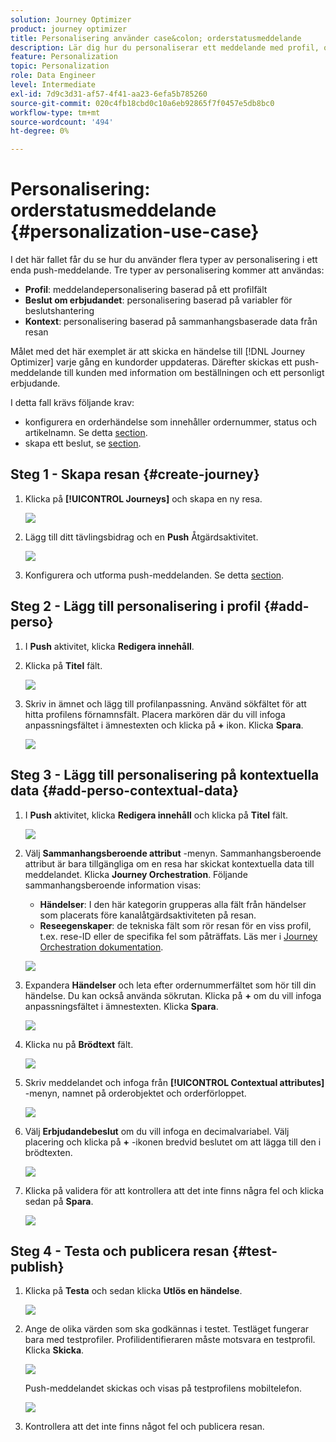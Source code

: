 ```yaml
---
solution: Journey Optimizer
product: journey optimizer
title: Personalisering använder case&colon; orderstatusmeddelande
description: Lär dig hur du personaliserar ett meddelande med profil, offertbeslut och kontextinformation.
feature: Personalization
topic: Personalization
role: Data Engineer
level: Intermediate
exl-id: 7d9c3d31-af57-4f41-aa23-6efa5b785260
source-git-commit: 020c4fb18cbd0c10a6eb92865f7f0457e5db8bc0
workflow-type: tm+mt
source-wordcount: '494'
ht-degree: 0%

---
```


# Personalisering: orderstatusmeddelande {#personalization-use-case}

I det här fallet får du se hur du använder flera typer av personalisering i ett enda push-meddelande. Tre typer av personalisering kommer att användas:

* **Profil**: meddelandepersonalisering baserad på ett profilfält
* **Beslut om erbjudandet**: personalisering baserad på variabler för beslutshantering
* **Kontext**: personalisering baserad på sammanhangsbaserade data från resan

Målet med det här exemplet är att skicka en händelse till [!DNL Journey Optimizer] varje gång en kundorder uppdateras. Därefter skickas ett push-meddelande till kunden med information om beställningen och ett personligt erbjudande.

I detta fall krävs följande krav:

* konfigurera en orderhändelse som innehåller ordernummer, status och artikelnamn. Se detta [section](../event/about-events.md).
* skapa ett beslut, se [section](../offers/offer-activities/create-offer-activities.md).

## Steg 1 - Skapa resan {#create-journey}

1. Klicka på **[!UICONTROL Journeys]** och skapa en ny resa.

   ![](assets/perso-uc4.png)

1. Lägg till ditt tävlingsbidrag och en **Push** Åtgärdsaktivitet.

   ![](assets/perso-uc5.png)

1. Konfigurera och utforma push-meddelanden. Se detta [section](../push/create-push.md).

## Steg 2 - Lägg till personalisering i profil {#add-perso}

1. I **Push** aktivitet, klicka **Redigera innehåll**.

1. Klicka på **Titel** fält.

   ![](assets/perso-uc2.png)

1. Skriv in ämnet och lägg till profilanpassning. Använd sökfältet för att hitta profilens förnamnsfält. Placera markören där du vill infoga anpassningsfältet i ämnestexten och klicka på **+** ikon. Klicka **Spara**.

   ![](assets/perso-uc3.png)

## Steg 3 - Lägg till personalisering på kontextuella data {#add-perso-contextual-data}

1. I **Push** aktivitet, klicka **Redigera innehåll** och klicka på **Titel** fält.

   ![](assets/perso-uc9.png)

1. Välj **Sammanhangsberoende attribut** -menyn. Sammanhangsberoende attribut är bara tillgängliga om en resa har skickat kontextuella data till meddelandet. Klicka **Journey Orchestration**. Följande sammanhangsberoende information visas:

   * **Händelser**: I den här kategorin grupperas alla fält från händelser som placerats före kanalåtgärdsaktiviteten på resan.
   * **Reseegenskaper**: de tekniska fält som rör resan för en viss profil, t.ex. rese-ID eller de specifika fel som påträffats. Läs mer i [Journey Orchestration dokumentation](../building-journeys/expression/journey-properties.md).

   ![](assets/perso-uc10.png)

1. Expandera **Händelser** och leta efter ordernummerfältet som hör till din händelse. Du kan också använda sökrutan. Klicka på **+** om du vill infoga anpassningsfältet i ämnestexten. Klicka **Spara**.

   ![](assets/perso-uc11.png)

1. Klicka nu på **Brödtext** fält.

   ![](assets/perso-uc12.png)

1. Skriv meddelandet och infoga från **[!UICONTROL Contextual attributes]** -menyn, namnet på orderobjektet och orderförloppet.

   ![](assets/perso-uc13.png)

1. Välj **Erbjudandebeslut** om du vill infoga en decimalvariabel. Välj placering och klicka på **+** -ikonen bredvid beslutet om att lägga till den i brödtexten.

   ![](assets/perso-uc14.png)

1. Klicka på validera för att kontrollera att det inte finns några fel och klicka sedan på **Spara**.

   ![](assets/perso-uc15.png)

## Steg 4 - Testa och publicera resan {#test-publish}

1. Klicka på **Testa** och sedan klicka **Utlös en händelse**.

   ![](assets/perso-uc17.png)

1. Ange de olika värden som ska godkännas i testet. Testläget fungerar bara med testprofiler. Profilidentifieraren måste motsvara en testprofil. Klicka **Skicka**.

   ![](assets/perso-uc18.png)

   Push-meddelandet skickas och visas på testprofilens mobiltelefon.

   ![](assets/perso-uc19.png)

1. Kontrollera att det inte finns något fel och publicera resan.
